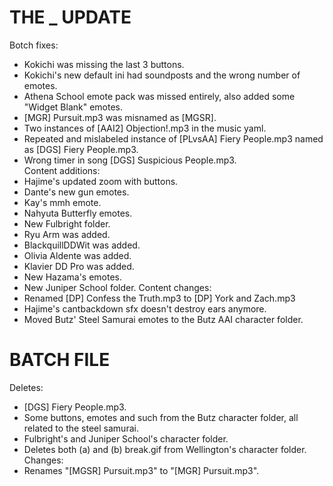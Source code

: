 # THE _ UPDATE
Botch fixes:
  * Kokichi was missing the last 3 buttons.
  * Kokichi's new default ini had soundposts and the wrong number of emotes.
  * Athena School emote pack was missed entirely, also added some "Widget Blank" emotes.
  * [MGR] Pursuit.mp3 was misnamed as [MGSR].
  * Two instances of [AAI2] Objection!.mp3 in the music yaml.
  * Repeated and mislabeled instance of [PLvsAA] Fiery People.mp3 named as [DGS] Fiery People.mp3.
  * Wrong timer in song [DGS] Suspicious People.mp3.  
Content additions:
  * Hajime's updated zoom with buttons.
  * Dante's new gun emotes.
  * Kay's mmh emote.
  * Nahyuta Butterfly emotes.
  * New Fulbright folder.
  * Ryu Arm was added.
  * BlackquillDDWit was added.
  * Olivia Aldente was added.
  * Klavier DD Pro was added.
  * New Hazama's emotes.  
  * New Juniper School folder.
Content changes:
  * Renamed [DP] Confess the Truth.mp3 to [DP] York and Zach.mp3
  * Hajime's cantbackdown sfx doesn't destroy ears anymore.
  * Moved Butz' Steel Samurai emotes to the Butz AAI character folder.
  
# BATCH FILE
Deletes:
  * [DGS] Fiery People.mp3.
  * Some buttons, emotes and such from the Butz character folder, all related to the steel samurai.
  * Fulbright's and Juniper School's character folder.
  * Deletes both (a) and (b) break.gif from Wellington's character folder.
Changes:
  * Renames "[MGSR] Pursuit.mp3" to "[MGR] Pursuit.mp3". 
 
